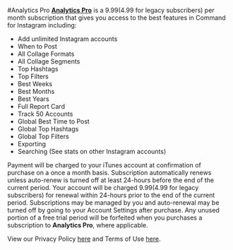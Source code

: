 #Analytics Pro
**[Analytics Pro](https://github.com/shakked/Command-for-Instagram/blob/master/Analytics%20Pro.md)** is a $9.99 ($4.99 for legacy subscribers) per month subscription that gives you access to the best features in Command for Instagram including:

* Add unlimited Instagram accounts
* When to Post
* All Collage Formats
* All Collage Segments
* Top Hashtags
* Top Filters
* Best Weeks
* Best Months
* Best Years
* Full Report Card
* Track 50 Accounts
* Global Best Time to Post
* Global Top Hashtags
* Global Top Filters
* Exporting
* Searching (See stats on other Instagram accounts)

Payment will be charged to your iTunes account at confirmation of purchase on a once a month basis. Subscription automatically renews unless auto-renew is turned off at least 24-hours before the end of the current period. Your account will be charged $9.99 ($4.99 for legacy subscribers) for renewal within 24-hours prior to the end of the current period. Subscriptions may be managed by you and auto-renewal may be turned off by going to your Account Settings after purchase. Any unused portion of a free trial period will be forfeited when you purchases a subscription to **Analytics Pro**, where applicable. 

View our Privacy Policy [here](https://github.com/shakked/Command-for-Instagram/blob/master/PrivacyPolicy.md) and Terms of Use [here](https://github.com/shakked/Command-for-Instagram/blob/master/Terms%20of%20Use.md).

